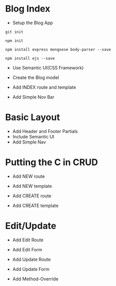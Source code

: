 # Blog Index

- Setup the Blog App

`git init`

`npm init`

`npm install express mongoose body-parser --save`

`npm install ejs --save`

- Use Semantic UI(CSS Framework)


- Create the Blog model
- Add INDEX route and template
- Add Simple Nov Bar

# Basic Layout

- Add Header and Footer Partials
- Include Semantic UI
- Add Simple Nav

# Putting the C in CRUD

- Add NEW route

- Add NEW template

- Add CREATE route

- Add CREATE template

# Edit/Update

- Add Edit Route

- Add Edit Form

- Add Update Route

- Add Update Form

- Add Method-Override